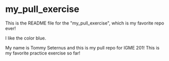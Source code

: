 # my_pull_exercise

This is the README file for the "my_pull_exercise", which is my favorite repo ever!

I like the color blue.

My name is Tommy Seternus and this is my pull repo for IGME 201!
This is my favorite practice exercise so far!
